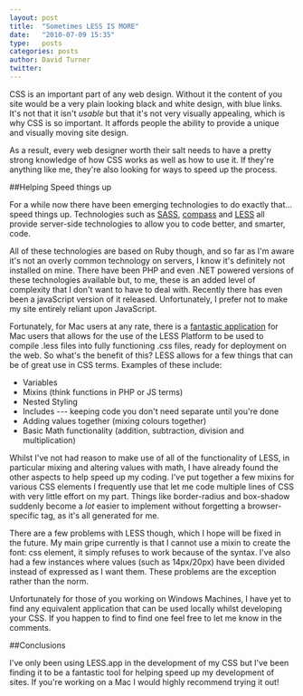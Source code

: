 ```yaml
---
layout: post
title:  "Sometimes LESS IS MORE"
date:   "2010-07-09 15:35"
type:   posts
categories: posts
author: David Turner
twitter:
---
```

CSS is an important part of any web design. Without it the content of you site would be a very plain looking black and white design, with blue links. It's not that it isn't *usable* but that it's not very visually appealing, which is why CSS is so important. It affords people the ability to provide a unique and visually moving site design.

As a result, every web designer worth their salt needs to have a pretty strong knowledge of how CSS works as well as how to use it. If they're anything like me, they're also looking for ways to speed up the process.

##Helping Speed things up

For a while now there have been emerging technologies to do exactly that... speed things up. Technologies such as [SASS][1], [compass][2] and [LESS][3] all provide server-side technologies to allow you to code better, and smarter, code.

All of these technologies are based on Ruby though, and so far as I'm aware it's not an overly common technology on servers, I know it's definitely not installed on mine. There have been PHP and even .NET powered versions of these technologies available but, to me, these is an added level of complexity that I don't want to have to deal with. Recently there has even been a javaScript version of it released. Unfortunately, I prefer not to make my site entirely reliant upon JavaScript.

Fortunately, for Mac users at any rate, there is a [fantastic application][4] for Mac users that allows for the use of the LESS Platform to be used to compile .less files into fully functioning .css files, ready for deployment on the web. So what's the benefit of this? LESS allows for a few things that can be of great use in CSS terms. Examples of these include:

- Variables
- Mixins (think functions in PHP or JS terms)
- Nested Styling
- Includes --- keeping code you don't need separate until you're done
- Adding values together (mixing colours together)
- Basic Math functionality (addition, subtraction, division and multiplication)


Whilst I've not had reason to make use of all of the functionality of LESS, in particular mixing and altering values with math, I have already found the other aspects to help speed up my coding. I've put together a few mixins for various CSS elements I frequently use that let me code multiple lines of CSS with very little effort on my part. Things like border-radius and box-shadow suddenly become a *lot* easier to implement without forgetting a browser-specific tag, as it's all generated for me.

There are a few problems with LESS though, which I hope will be fixed in the future. My main gripe currently is that I cannot use a mixin to create the font: css element, it simply refuses to work because of the syntax. I've also had a few instances where values (such as 14px/20px) have been divided instead of expressed as I want them. These problems are the exception rather than the norm.

Unfortunately for those of you working on Windows Machines, I have yet to find any equivalent application that can be used locally whilst developing your CSS. If you happen to find to find one feel free to let me know in the comments.

##Conclusions

I've only been using LESS.app in the development of my CSS but I've been finding it to be a fantastic tool for helping speed up my development of sites. If you're working on a Mac I would highly recommend trying it out!

[0]: /sometimes-less-is-more/
[1]: http://sass-lang.com/
[2]: http://compass-style.org/
[3]: http://lesscss.org/
[4]: http://incident57.com/less/